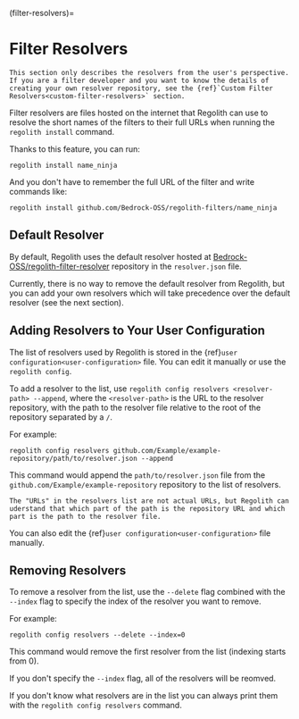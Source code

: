 (filter-resolvers)=
# Filter Resolvers

```{warning}
This section only describes the resolvers from the user's perspective. If you are a filter developer and you want to know the details of creating your own resolver repository, see the {ref}`Custom Filter Resolvers<custom-filter-resolvers>` section.
```

Filter resolvers are files hosted on the internet that Regolith can use to resolve the short names of the filters to their full URLs when running the `regolith install` command.

Thanks to this feature, you can run:
```text
regolith install name_ninja
```
And you don't have to remember the full URL of the filter and write commands like:
```text
regolith install github.com/Bedrock-OSS/regolith-filters/name_ninja
```

## Default Resolver
By default, Regolith uses the default resolver hosted at [Bedrock-OSS/regolith-filter-resolver](https://github.com/Bedrock-OSS/regolith-filter-resolver) repository in the `resolver.json` file.

Currently, there is no way to remove the default resolver from Regolith, but you can add your own resolvers which will take precedence over the default resolver (see the next section).

## Adding Resolvers to Your User Configuration
The list of resolvers used by Regolith is stored in the {ref}`user configuration<user-configuration>` file. You can edit it manually or use the `regolith config`.

To add a resolver to the list, use `regolith config resolvers <resolver-path> --append`, where the `<resolver-path>` is the URL to the resolver repository, with the path to the resolver file relative to the root of the repository separated by a `/`.

For example:
```text
regolith config resolvers github.com/Example/example-repository/path/to/resolver.json --append
```
This command would append the `path/to/resolver.json` file from the `github.com/Example/example-repository` repository to the list of resolvers.

```{warning}
The "URLs" in the resolvers list are not actual URLs, but Regolith can uderstand that which part of the path is the repository URL and which part is the path to the resolver file.
```
You can also edit the {ref}`user configuration<user-configuration>` file manually.

## Removing Resolvers
To remove a resolver from the list, use the `--delete` flag combined with the `--index` flag to specify the index of the resolver you want to remove.

For example:
```text
regolith config resolvers --delete --index=0
```
This command would remove the first resolver from the list (indexing starts from 0).

If you don't specify the `--index` flag, all of the resolvers will be reomved.

If you don't know what resolvers are in the list you can always print them with the `regolith config resolvers` command.
